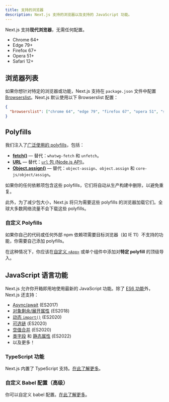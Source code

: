 ```yaml
---
title: 支持的浏览器
description: Next.js 支持的浏览器以及支持的 JavaScript 功能。
---
```


Next.js 支持**现代浏览器**，无需任何配置。

- Chrome 64+
- Edge 79+
- Firefox 67+
- Opera 51+
- Safari 12+

## 浏览器列表

如果你想针对特定的浏览器或功能，Next.js 支持在 `package.json` 文件中配置 [Browserslist](https://browsersl.ist)。Next.js 默认使用以下 Browserslist 配置：

```json
{
  "browserslist": ["chrome 64", "edge 79", "firefox 67", "opera 51", "safari 12"]
}
```

## Polyfills

我们注入了[广泛使用的 polyfills](https://github.com/vercel/next.js/blob/canary/packages/next-polyfill-nomodule/src/index.js)，包括：

- [**fetch()**](https://developer.mozilla.org/docs/Web/API/Fetch_API) — 替代：`whatwg-fetch` 和 `unfetch`。
- [**URL**](https://developer.mozilla.org/docs/Web/API/URL) — 替代：[`url` 包 (Node.js API)](https://nodejs.org/api/url.html)。
- [**Object.assign()**](https://developer.mozilla.org/docs/Web/JavaScript/Reference/Global_Objects/Object/assign) — 替代：`object-assign`、`object.assign` 和 `core-js/object/assign`。

如果你的任何依赖项包含这些 polyfills，它们将自动从生产构建中删除，以避免重复。

此外，为了减少包大小，Next.js 将只为需要这些 polyfills 的浏览器加载它们。全球大多数网络流量不会下载这些 polyfills。

### 自定义 Polyfills

如果你自己的代码或任何外部 npm 依赖项需要目标浏览器（如 IE 11）不支持的功能，你需要自己添加 polyfills。

在这种情况下，你应该在[自定义 `<App>`](/nextjs-cn/pages/building-your-application/routing/custom-app) 或单个组件中添加对**特定 polyfill** 的顶级导入。

## JavaScript 语言功能

Next.js 允许你开箱即用地使用最新的 JavaScript 功能。除了 [ES6 功能](https://github.com/lukehoban/es6features)外，Next.js 还支持：

- [Async/await](https://github.com/tc39/ecmascript-asyncawait) (ES2017)
- [对象剩余/展开属性](https://github.com/tc39/proposal-object-rest-spread) (ES2018)
- [动态 `import()`](https://github.com/tc39/proposal-dynamic-import) (ES2020)
- [可选链](https://github.com/tc39/proposal-optional-chaining) (ES2020)
- [空值合并](https://github.com/tc39/proposal-nullish-coalescing) (ES2020)
- [类字段](https://github.com/tc39/proposal-class-fields) 和 [静态属性](https://github.com/tc39/proposal-static-class-features) (ES2022)
- 以及更多！

### TypeScript 功能

Next.js 内置了 TypeScript 支持。[在此了解更多](/nextjs-cn/pages/api-reference/config/typescript)。

### 自定义 Babel 配置（高级）

你可以自定义 babel 配置。[在此了解更多]()。

